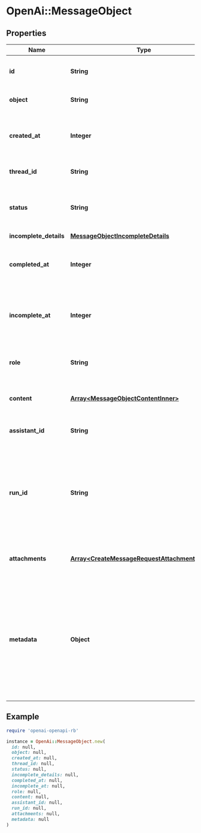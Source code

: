 # OpenAi::MessageObject

## Properties

| Name | Type | Description | Notes |
| ---- | ---- | ----------- | ----- |
| **id** | **String** | The identifier, which can be referenced in API endpoints. |  |
| **object** | **String** | The object type, which is always &#x60;thread.message&#x60;. |  |
| **created_at** | **Integer** | The Unix timestamp (in seconds) for when the message was created. |  |
| **thread_id** | **String** | The [thread](/docs/api-reference/threads) ID that this message belongs to. |  |
| **status** | **String** | The status of the message, which can be either &#x60;in_progress&#x60;, &#x60;incomplete&#x60;, or &#x60;completed&#x60;. |  |
| **incomplete_details** | [**MessageObjectIncompleteDetails**](MessageObjectIncompleteDetails.md) |  |  |
| **completed_at** | **Integer** | The Unix timestamp (in seconds) for when the message was completed. |  |
| **incomplete_at** | **Integer** | The Unix timestamp (in seconds) for when the message was marked as incomplete. |  |
| **role** | **String** | The entity that produced the message. One of &#x60;user&#x60; or &#x60;assistant&#x60;. |  |
| **content** | [**Array&lt;MessageObjectContentInner&gt;**](MessageObjectContentInner.md) | The content of the message in array of text and/or images. |  |
| **assistant_id** | **String** | If applicable, the ID of the [assistant](/docs/api-reference/assistants) that authored this message. |  |
| **run_id** | **String** | The ID of the [run](/docs/api-reference/runs) associated with the creation of this message. Value is &#x60;null&#x60; when messages are created manually using the create message or create thread endpoints. |  |
| **attachments** | [**Array&lt;CreateMessageRequestAttachmentsInner&gt;**](CreateMessageRequestAttachmentsInner.md) | A list of files attached to the message, and the tools they were added to. |  |
| **metadata** | **Object** | Set of 16 key-value pairs that can be attached to an object. This can be useful for storing additional information about the object in a structured format. Keys can be a maximum of 64 characters long and values can be a maximum of 512 characters long.  |  |

## Example

```ruby
require 'openai-openapi-rb'

instance = OpenAi::MessageObject.new(
  id: null,
  object: null,
  created_at: null,
  thread_id: null,
  status: null,
  incomplete_details: null,
  completed_at: null,
  incomplete_at: null,
  role: null,
  content: null,
  assistant_id: null,
  run_id: null,
  attachments: null,
  metadata: null
)
```

